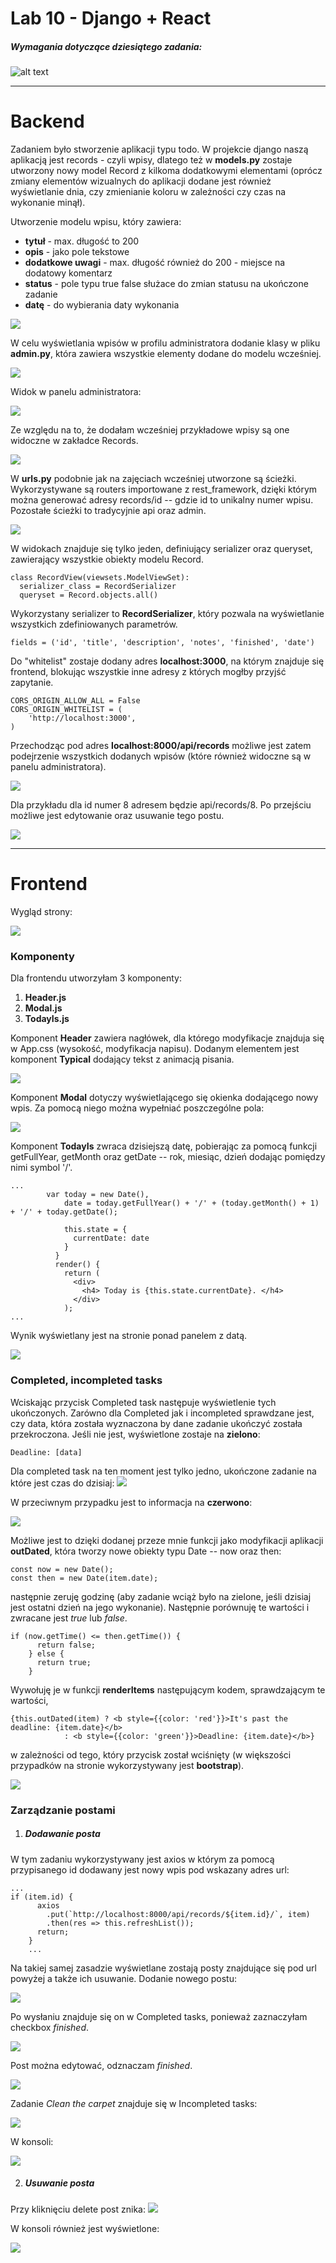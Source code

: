 # Lab 10 - Django + React

####
##### Wymagania dotyczące dziesiątego zadania:
####

![alt text](https://i.imgur.com/Exgxj6K.png)  


---
# Backend

Zadaniem było stworzenie aplikacji typu todo. W projekcie django naszą aplikacją jest records - czyli wpisy, dlatego też w **models.py** zostaje utworzony nowy model Record z kilkoma dodatkowymi elementami (oprócz zmiany elementów wizualnych do aplikacji dodane jest również wyświetlanie dnia, czy zmienianie koloru w zależności czy czas na wykonanie minął).

Utworzenie modelu wpisu, który zawiera:
- **tytuł** - max. długość to 200
- **opis** - jako pole tekstowe
- **dodatkowe uwagi** - max. długość również do 200 - miejsce na dodatowy komentarz
- **status** - pole typu true false służace do zmian statusu na ukończone zadanie
- **datę** - do wybierania daty wykonania

![](https://i.imgur.com/OGQ203n.png)

W celu wyświetlania wpisów w profilu administratora dodanie klasy w pliku **admin.py**, która zawiera wszystkie elementy dodane do modelu wcześniej. 

![](https://i.imgur.com/PZwD8Ph.png)

Widok w panelu administratora:

![](https://i.imgur.com/8AVWhhy.png)

Ze względu na to, że dodałam wcześniej przykładowe wpisy są one widoczne w zakładce Records.

![](https://i.imgur.com/ySlY31L.png)

W **urls.py** podobnie jak na zajęciach wcześniej utworzone są ścieżki. Wykorzystywane są routers importowane z rest_framework, dzięki którym można generować adresy records/id -- gdzie id to unikalny numer wpisu. Pozostałe ścieżki to tradycyjnie api oraz admin.

![](https://i.imgur.com/iuuzKV8.png)

W widokach znajduje się tylko jeden, definiujący serializer oraz queryset, zawierający wszystkie obiekty modelu Record.
```
class RecordView(viewsets.ModelViewSet):
  serializer_class = RecordSerializer
  queryset = Record.objects.all()  
```

Wykorzystany serializer to **RecordSerializer**, który pozwala na wyświetlanie wszystkich zdefiniowanych parametrów.
```
fields = ('id', 'title', 'description', 'notes', 'finished', 'date')
```
Do "whitelist" zostaje dodany adres **localhost:3000**, na którym znajduje się frontend, blokując wszystkie inne adresy z których mogłby przyjść zapytanie.
```
CORS_ORIGIN_ALLOW_ALL = False
CORS_ORIGIN_WHITELIST = (
    'http://localhost:3000',
)
```
Przechodząc pod adres **localhost:8000/api/records** możliwe jest zatem podejrzenie wszystkich dodanych wpisów (które również widoczne są w panelu administratora).

![](https://i.imgur.com/khsLS0p.png)

Dla przykładu dla id numer 8 adresem będzie api/records/8. Po przejściu możliwe jest edytowanie oraz usuwanie tego postu.

![](https://i.imgur.com/26ZkOHj.png)  

---

# Frontend

Wygląd strony:

![](https://i.imgur.com/mpoxrmy.png)

### Komponenty

Dla frontendu utworzyłam 3 komponenty:

1. **Header.js**
2. **Modal.js**
3. **TodayIs.js**

Komponent **Header** zawiera nagłówek, dla którego modyfikacje znajduja się w App.css (wysokość, modyfikacja napisu). Dodanym elementem jest komponent **Typical** dodający tekst z animacją pisania.

![](https://i.imgur.com/miZqxJg.png)

Komponent **Modal** dotyczy wyświetlającego się okienka dodającego nowy wpis. Za pomocą niego można wypełniać poszczególne pola:

![](https://i.imgur.com/WQdUUaE.png)

Komponent **TodayIs** zwraca dzisiejszą datę, pobierając za pomocą funkcji getFullYear, getMonth oraz getDate -- rok, miesiąc, dzień dodając pomiędzy nimi symbol '/'.
```
...
        var today = new Date(),
            date = today.getFullYear() + '/' + (today.getMonth() + 1) + '/' + today.getDate();

            this.state = {
              currentDate: date
            }
          }
          render() {
            return (
              <div>
                <h4> Today is {this.state.currentDate}. </h4>
              </div>
            );
...
```
Wynik wyświetlany jest na stronie ponad panelem z datą.

![](https://i.imgur.com/67pjQ5j.png)

### Completed, incompleted tasks

Wciskając przycisk Completed task następuje wyświetlenie tych ukończonych. Zarówno dla Completed jak i incompleted sprawdzane jest, czy data, która została wyznaczona by dane zadanie ukończyć została przekroczona. Jeśli nie jest, wyświetlone zostaje na **zielono**:
```
Deadline: [data]
```
Dla completed task na ten moment jest tylko jedno, ukończone zadanie na które jest czas do dzisiaj:
![](https://i.imgur.com/z3riL4I.png)

W przeciwnym przypadku jest to informacja na **czerwono**:

![](https://i.imgur.com/mIstuRr.png)

Możliwe jest to dzięki dodanej przeze mnie funkcji jako modyfikacji aplikacji **outDated**, która tworzy nowe obiekty typu Date -- now oraz then:

```
const now = new Date();
const then = new Date(item.date);
```

następnie zeruję godzinę (aby zadanie wciąż było na zielone, jeśli dzisiaj jest ostatni dzień na jego wykonanie). Następnie porównuję te wartości i zwracane jest *true* lub *false*.
```
if (now.getTime() <= then.getTime()) {
      return false;
    } else {
      return true;
    }
```
Wywołuję je w funkcji **renderItems** następującym kodem, sprawdzającym te wartości,
```
{this.outDated(item) ? <b style={{color: 'red'}}>It's past the deadline: {item.date}</b>
            : <b style={{color: 'green'}}>Deadline: {item.date}</b>}
```
w zależności od tego, który przycisk został wciśnięty (w większości przypadków na stronie wykorzystywany jest **bootstrap**).

![](https://i.imgur.com/lLAdjYy.png)

### Zarządzanie postami

1. ##### Dodawanie posta

W tym zadaniu wykorzystywany jest axios w którym za pomocą przypisanego id dodawany jest nowy wpis pod wskazany adres url:
```
...
if (item.id) {
      axios
        .put(`http://localhost:8000/api/records/${item.id}/`, item)
        .then(res => this.refreshList());
      return;
    }
    ...
```
Na takiej samej zasadzie wyświetlane zostają posty znajdujące się pod url powyżej a także ich usuwanie. Dodanie nowego postu:

![](https://i.imgur.com/ll03mp9.png)
 
Po wysłaniu znajduje się on w Completed tasks, ponieważ zaznaczyłam checkbox *finished*.

![](https://i.imgur.com/RkAouz6.png)

Post można edytować, odznaczam *finished*.

![](https://i.imgur.com/nJiXpSs.png)
 
Zadanie *Clean the carpet* znajduje się w Incompleted tasks:

![](https://i.imgur.com/WVMe7Xp.png)

W konsoli:

![](https://i.imgur.com/0AvW5w5.png)

2. ##### Usuwanie posta

Przy kliknięciu delete post znika:
![](https://i.imgur.com/tYKo48q.png)

W konsoli również jest wyświetlone:

![](https://i.imgur.com/KeR0Ld2.png)